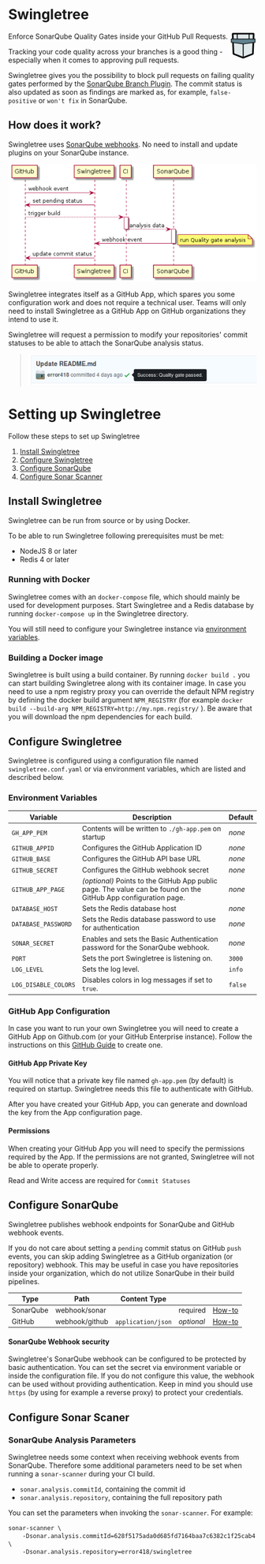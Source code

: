
# Swingletree

<img src="static/icon.svg" width="55" align="right">
Enforce SonarQube Quality Gates inside your GitHub Pull Requests.


Tracking your code quality across your branches is a good thing - especially when it comes to approving pull requests.

Swingletree gives you the possibility to block pull requests on failing quality gates performed by the [SonarQube Branch Plugin][sonar-branch-plugin]. The commit status is also updated as soon as findings are marked as, for example, `false-positive` or `won't fix` in SonarQube.

## How does it work?

Swingletree uses [SonarQube webhooks][sonar-webhook]. No need to install and update plugins on your SonarQube instance.

![Activity Diagram](./docs/swingletree-flow.png)

Swingletree integrates itself as a GitHub App, which spares you some configuration work and does not require a technical user.
Teams will only need to install Swingletree as a GitHub App on GitHub organizations they intend to use it.

Swingletree will request a permission to modify your repositories' commit statuses to be able to attach the SonarQube analysis status.

> ![Commit Status](./docs/commit-status.png)


# Setting up Swingletree

Follow these steps to set up Swingletree

1. [Install Swingletree](#install-swingletree)
2. [Configure Swingletree](#configure-swingletree)
3. [Configure SonarQube](#configure-sonarqube)
4. [Configure Sonar Scanner](#configure-sonar-scanner)


## Install Swingletree

Swingletree can be run from source or by using Docker.

To be able to run Swingletree following prerequisites must be met:

* NodeJS 8 or later
* Redis 4 or later

### Running with Docker

Swingletree comes with an `docker-compose` file, which should mainly be used for development purposes.
Start Swingletree and a Redis database by running `docker-compose up` in the Swingletree directory.

You will still need to configure your Swingletree instance via [environment variables](#environment-variables).

### Building a Docker image

Swingletree is built using a build container. By running `docker build .` you can start building Swingletree along with its container image. In case you need to use a npm registry proxy you can override the default NPM registry by defining the docker build argument `NPM_REGISTRY` (for example `docker build --build-arg NPM_REGISTRY=http://my.npm.registry/` ). Be aware that you will download the npm dependencies for each build.


## Configure Swingletree

Swingletree is configured using a configuration file named `swingletree.conf.yaml` or via environment variables, which are listed and described below.

### Environment Variables

| Variable              | Description                                                   | Default |
| --------------------- | ------------------------------------------------------------- | ------- |
| `GH_APP_PEM`          | Contents will be written to `./gh-app.pem` on startup         | *none*  |
| `GITHUB_APPID`        | Configures the GitHub Application ID                          | *none*  |
| `GITHUB_BASE`         | Configures the GitHub API base URL                            | *none*  |
| `GITHUB_SECRET`       | Configures the GitHub webhook secret                          | *none*  |
| `GITHUB_APP_PAGE`     | *(optional)* Points to the GitHub App public page. The value can be found on the GitHub App configuration page. | *none* |
| `DATABASE_HOST`       | Sets the Redis database host                                  | *none*  |
| `DATABASE_PASSWORD`   | Sets the Redis database password to use for authentication    | *none*  |
| `SONAR_SECRET`        | Enables and sets the Basic Authentication password for the SonarQube webhook. | *none* |
| `PORT`                | Sets the port Swingletree is listening on.                    | `3000`  |
| `LOG_LEVEL`           | Sets the log level.                                           | `info`  |
| `LOG_DISABLE_COLORS`  | Disables colors in log messages if set to `true`.             | `false` |

### GitHub App Configuration

In case you want to run your own Swingletree you will need to create a GitHub App on Github.com (or your GitHub Enterprise instance). Follow the instructions on this [GitHub Guide][create-gh-app] to create one.

#### GitHub App Private Key

You will notice that a private key file named `gh-app.pem` (by default) is required on startup. Swingletree needs this file to authenticate with GitHub.

After you have created your GitHub App, you can generate and download the key from the App configuration page.

#### Permissions

When creating your GitHub App you will need to specify the permissions required by the App. If the permissions are not granted, Swingletree will not be able to operate properly.

Read and Write access are required for `Commit Statuses`


## Configure SonarQube

Swingletree publishes webhook endpoints for SonarQube and GitHub webhook events.

If you do not care about setting a `pending` commit status on GitHub `push` events, you can skip adding Swingletree as a GitHub organization (or repository) webhook.
This may be useful in case you have repositories inside your organization, which do not utilize SonarQube in their build pipelines.

| Type      | Path            | Content Type       |            |                          |
| --------- | --------------- | ------------------ | ---------- | ------------------------ |
| SonarQube | webhook/sonar   |                    | required   | [How-to][sonar-webhook]  |
| GitHub    | webhook/github  | `application/json` | *optional* | [How-to][github-webhook] |

#### SonarQube Webhook security

Swingletree's SonarQube webhook can be configured to be protected by basic authentication. You can set the secret via environment variable or inside the configuration file. If you do not configure this value, the webhook can be used without providing authentication. Keep in mind you should use `https` (by using for example a reverse proxy) to protect your credentials.

## Configure Sonar Scaner

### SonarQube Analysis Parameters

Swingletree needs some context when receiving webhook events from SonarQube. Therefore some additional parameters need to be set when running a `sonar-scanner` during your CI build.

* `sonar.analysis.commitId`, containing the commit id
* `sonar.analysis.repository`, containing the full repository path

You can set the parameters when invoking the `sonar-scanner`. For example:

```
sonar-scanner \
    -Dsonar.analysis.commitId=628f5175ada0d685fd7164baa7c6382c1f25cab4 \
    -Dsonar.analysis.repository=error418/swingletree
```


[create-gh-app]: https://developer.github.com/apps/building-github-apps/creating-a-github-app/
[sonar-webhook]: https://docs.sonarqube.org/display/SONAR/Webhooks
[sonar-branch-plugin]: https://docs.sonarqube.org/display/PLUG/Branch+Plugin
[github-webhook]: https://developer.github.com/webhooks/creating/#setting-up-a-webhook
